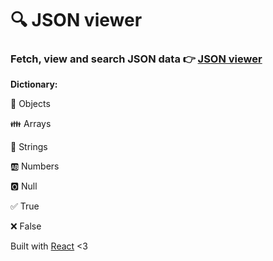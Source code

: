 # 🔍 JSON viewer

### Fetch, view and search JSON data 👉 [JSON viewer](https://json-viewer.surge.sh/)

__Dictionary:__

🌿 Objects

👪 Arrays

🔢 Strings

🆎 Numbers

🅾️ Null

✅ True

❌ False

Built with [React](https://facebook.github.io/react/) <3